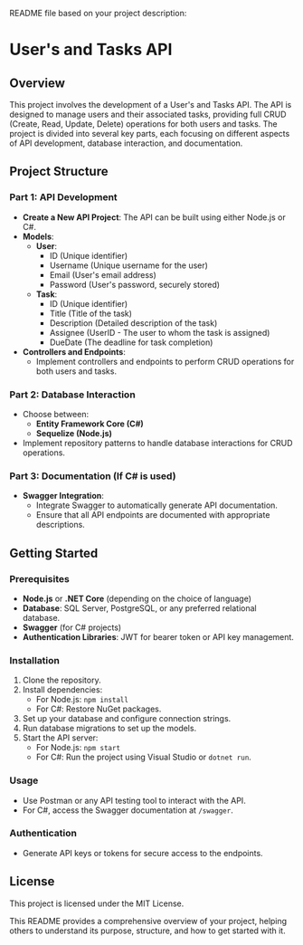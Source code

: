 README file based on your project description:


# User's and Tasks API

## Overview
This project involves the development of a User's and Tasks API. The API is designed to manage users and their associated tasks, providing full CRUD (Create, Read, Update, Delete) operations for both users and tasks. The project is divided into several key parts, each focusing on different aspects of API development, database interaction, and documentation.

## Project Structure

### Part 1: API Development
- **Create a New API Project**: The API can be built using either Node.js or C#.
- **Models**:
  - **User**: 
    - ID (Unique identifier)
    - Username (Unique username for the user)
    - Email (User's email address)
    - Password (User's password, securely stored)
  - **Task**:
    - ID (Unique identifier)
    - Title (Title of the task)
    - Description (Detailed description of the task)
    - Assignee (UserID - The user to whom the task is assigned)
    - DueDate (The deadline for task completion)
- **Controllers and Endpoints**:
  - Implement controllers and endpoints to perform CRUD operations for both users and tasks.

### Part 2: Database Interaction
- Choose between:
  - **Entity Framework Core (C#)**
  - **Sequelize (Node.js)**
- Implement repository patterns to handle database interactions for CRUD operations.

### Part 3: Documentation (If C# is used)
- **Swagger Integration**:
  - Integrate Swagger to automatically generate API documentation.
  - Ensure that all API endpoints are documented with appropriate descriptions.

## Getting Started

### Prerequisites
- **Node.js** or **.NET Core** (depending on the choice of language)
- **Database**: SQL Server, PostgreSQL, or any preferred relational database.
- **Swagger** (for C# projects)
- **Authentication Libraries**: JWT for bearer token or API key management.

### Installation
1. Clone the repository.
2. Install dependencies:
   - For Node.js: `npm install`
   - For C#: Restore NuGet packages.
3. Set up your database and configure connection strings.
4. Run database migrations to set up the models.
5. Start the API server:
   - For Node.js: `npm start`
   - For C#: Run the project using Visual Studio or `dotnet run`.

### Usage
- Use Postman or any API testing tool to interact with the API.
- For C#, access the Swagger documentation at `/swagger`.

### Authentication
- Generate API keys or tokens for secure access to the endpoints.

## License
This project is licensed under the MIT License.


This README provides a comprehensive overview of your project, helping others to understand its purpose, structure, and how to get started with it.
